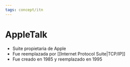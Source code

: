 ```yaml
---
tags: concept/itn
---
```


# AppleTalk

- Suite propietaria de Apple
- Fue reemplazada por [[Internet Protocol Suite|TCP/IP]]
- Fue creado en 1985 y reemplazado en 1995
